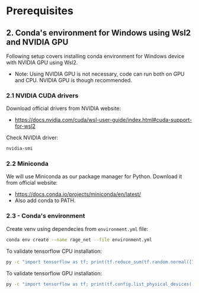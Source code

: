 # Prerequisites

## 2. Conda's environment for Windows using Wsl2 and NVIDIA GPU

Following setup covers installing conda environment for Windows device with NVIDIA GPU using Wsl2.

- Note: Using NVIDIA GPU is not necessary, code can run both on GPU and CPU. NVIDIA GPU is though recommended.

### 2.1 NVIDIA CUDA drivers

Download official drivers from NVIDIA website:

- https://docs.nvidia.com/cuda/wsl-user-guide/index.html#cuda-support-for-wsl2

Check NVIDIA driver:

```bash
nvidia-smi
```

### 2.2 Miniconda

We will use Miniconda as our package manager for Python. Download it from official website:

- https://docs.conda.io/projects/miniconda/en/latest/
- Also add conda to PATH.

### 2.3 - Conda's environment

Create venv using dependecies from `environment.yml` file:

```bash
conda env create --name rage_net --file environment.yml 
```

To validate tensorflow CPU installation:

```bash
py -c "import tensorflow as tf; print(tf.reduce_sum(tf.random.normal([1000, 1000])))"
```

To validate tensorflow GPU installation:

```bash
py -c "import tensorflow as tf; print(tf.config.list_physical_devices('GPU'))"
```
